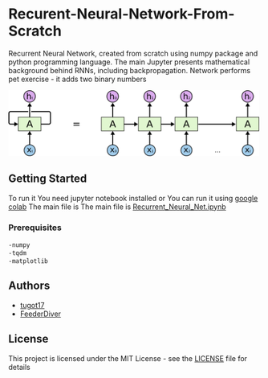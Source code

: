 # Recurent-Neural-Network-From-Scratch

Recurrent Neural Network, created from scratch using numpy package and python programming language. The main Jupyter presents mathematical background behind RNNs, including backpropagation. Network performs pet exercise - it adds two binary numbers


<img src="rec_neu_net/rec_net.png" alt="drawing" width="500px"/>

## Getting Started   

To run it You need jupyter notebook installed or You can run it using [google colab](https://colab.research.google.com)
The main file is The main file is [Recurrent_Neural_Net.ipynb](Recurrent_Neural_Net.ipynb) 

### Prerequisites
```
-numpy
-tqdm
-matplotlib
```


## Authors

* [tugot17](https://github.com/tugot17)
* [FeederDiver](https://github.com/FeederDiver) 


## License

This project is licensed under the MIT License - see the [LICENSE](LICENSE) file for details


